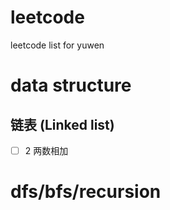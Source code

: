 # leetcode
leetcode list for yuwen

# data structure

## 链表 (Linked list)
- [ ] 2 两数相加

# dfs/bfs/recursion
